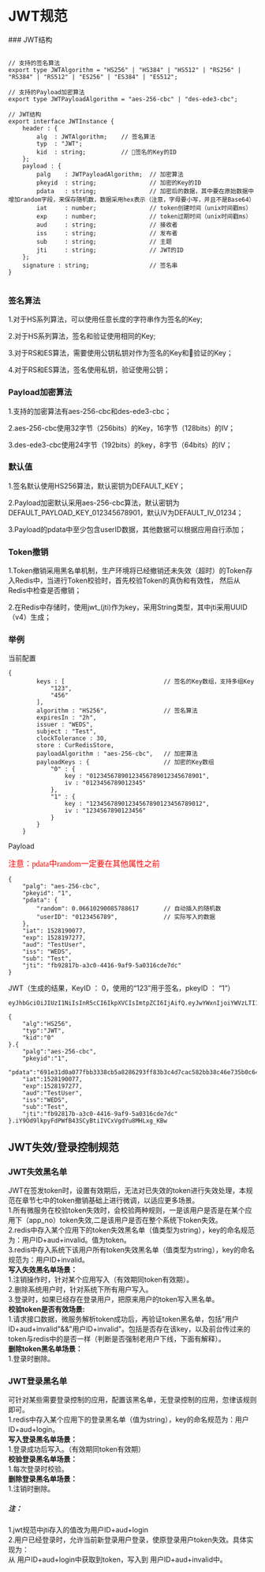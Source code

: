 <h1>JWT规范</h1>
### JWT结构

```

// 支持的签名算法
export type JWTAlgorithm = "HS256" | "HS384" | "HS512" | "RS256" | "RS384" | "RS512" | "ES256" | "ES384" | "ES512";

// 支持的Payload加密算法
export type JWTPayloadAlgorithm = "aes-256-cbc" | "des-ede3-cbc";

// JWT结构
export interface JWTInstance {
    header : {
        alg  : JWTAlgorithm;    // 签名算法
        typ  : "JWT";
        kid  : string;          // 签名的Key的ID
    };
    payload : {
        palg    : JWTPayloadAlgorithm;  // 加密算法
        pkeyid  : string;               // 加密的Key的ID
        pdata   : string;               // 加密后的数据，其中要在原始数据中增加random字段，来保存随机数，数据采用hex表示（注意，字母要小写，并且不是Base64）
        iat     : number;               // token创建时间（unix时间戳ms）
        exp     : number;               // token过期时间（unix时间戳ms）
        aud     : string;               // 接收者
        iss     : string;               // 发布者
        sub     : string;               // 主题
        jti     : string;               // JWT的ID
    };
    signature : string;                 // 签名串
}
​
```

### 签名算法
1.对于HS系列算法，可以使用任意长度的字符串作为签名的Key;

2.对于HS系列算法，签名和验证使用相同的Key;

3.对于RS和ES算法，需要使用公钥私钥对作为签名的Key和验证的Key；

4.对于RS和ES算法，签名使用私钥，验证使用公钥；

### Payload加密算法

1.支持的加密算法有aes-256-cbc和des-ede3-cbc；

2.aes-256-cbc使用32字节（256bits）的Key，16字节（128bits）的IV；

3.des-ede3-cbc使用24字节（192bits）的key，8字节（64bits）的IV；

### 默认值
1.签名默认使用HS256算法，默认密钥为DEFAULT_KEY；

2.Payload加密默认采用aes-256-cbc算法，默认密钥为DEFAULT_PAYLOAD_KEY_012345678901，默认IV为DEFAULT_IV_01234；

3.Payload的pdata中至少包含userID数据，其他数据可以根据应用自行添加；

### Token撤销
1.Token撤销采用黑名单机制，生产环境将已经撤销还未失效（超时）的Token存入Redis中，当进行Token校验时，首先校验Token的真伪和有效性，
然后从Redis中检查是否撤销；

2.在Redis中存储时，使用jwt_(jti)作为key，采用String类型，其中jti采用UUID（v4）生成；

### 举例
当前配置

```
{
        keys : [                            // 签名的Key数组，支持多组Key
            "123",
            "456"
        ],
        algorithm : "HS256",                // 签名算法
        expiresIn : "2h",
        issuer : "WEDS",
        subject : "Test",
        clockTolerance : 30,
        store : CurRedisStore,
        payloadAlgorithm : "aes-256-cbc",   // 加密算法
        payloadKeys : {                     // 加密的Key数组
            "0" : {
                key : "01234567890123456789012345678901",
                iv : "0123456789012345"
            },
            "1" : {
                key : "12345678901234567890123456789012",
                iv : "1234567890123456"
            }
        }
    }

```

Payload

<font color=#ff0000 size=3 face="黑体">注意：pdata中random一定要在其他属性之前</font>

```
{
    "palg": "aes-256-cbc",
    "pkeyid": "1",
    "pdata": {
        "random": 0.06610290085788617       // 自动插入的随机数
        "userID": "0123456789",             // 实际写入的数据
    },
    "iat": 1528190077,
    "exp": 1528197277,
    "aud": "TestUser",
    "iss": "WEDS",
    "sub": "Test",
    "jti": "fb92817b-a3c0-4416-9af9-5a0316cde7dc"
}

```
JWT（生成的结果，KeyID ： 0，使用的“123”用于签名，pkeyID ： “1”）
```
eyJhbGciOiJIUzI1NiIsInR5cCI6IkpXVCIsImtpZCI6IjAifQ.eyJwYWxnIjoiYWVzLTI1Ni1jYmMiLCJwa2V5aWQiOiIxIiwicGRhdGEiOiI2OTFlMzFkMGEwNzdmYmIzMzM4Y2I1YTgyODYyOTNmZjgzYjNjNGQ3Y2FjNTgyYmIzOGM0NmU3MzViMGM2NGE2NjIyNjRjYjMwYWY4YjI4MzdiN2Q2NWUxMTM4NzJiNDJkMjQyNjAxZjA4YzdiYzY1YjUyNmNhMWU1YWJjNjZlNCIsImlhdCI6MTUyODE5MDA3NywiZXhwIjoxNTI4MTk3Mjc3LCJhdWQiOiJUZXN0VXNlciIsImlzcyI6IldFRFMiLCJzdWIiOiJUZXN0IiwianRpIjoiZmI5MjgxN2ItYTNjMC00NDE2LTlhZjktNWEwMzE2Y2RlN2RjIn0.iY9Od9lkpyFdPWfB43SCyBtiIVCxVgdYu8MHLxg_KBw
```
```
{
    "alg":"HS256",
    "typ":"JWT",
    "kid":"0"
}.{
    "palg":"aes-256-cbc",
    "pkeyid":"1",
    "pdata":"691e31d0a077fbb3338cb5a8286293ff83b3c4d7cac582bb38c46e735b0c64a662264cb30af8b2837b7d65e113872b42d242601f08c7bc65b526ca1e5abc66e4",
    "iat":1528190077,
    "exp":1528197277,
    "aud":"TestUser",
    "iss":"WEDS",
    "sub":"Test",
    "jti":"fb92817b-a3c0-4416-9af9-5a0316cde7dc"
}.iY9Od9lkpyFdPWfB43SCyBtiIVCxVgdYu8MHLxg_KBw
```

<h2>JWT失效/登录控制规范</h2>

### JWT失效黑名单  
JWT在签发token时，设置有效期后，无法对已失效的token进行失效处理，本规范在章节七中的token撤销基础上进行微调，以适应更多场景。  
1.所有微服务在校验token失效时，会校验两种规则，一是该用户是否是在某个应用下（app_no）token失效,二是该用户是否在整个系统下token失效。  
2.redis中存入某个应用下的token失效黑名单（值类型为string），key的命名规范为：用户ID+aud+invalid。值为token。  
3.redis中存入系统下该用户所有token失效黑名单（值类型为string），key的命名规范为：用户ID+invalid。  
__写入失效黑名单场景：__   
1.注销操作时，针对某个应用写入（有效期同token有效期）。  
2.删除系统用户时，针对系统下所有用户写入。  
3.登录时，如果已经存在登录用户，把原来用户的token写入黑名单。   
__校验token是否有效场景:__  
1.请求接口数据，微服务解析token成功后，再验证token黑名单，包括"用户ID+aud+invalid"&&"用户ID+invalid"。包括是否存在该key，以及前台传过来的token与redis中的是否一样（判断是否强制老用户下线，下面有解释）。  
__删除token黑名单场景：__  
1.登录时删除。  
### JWT登录黑名单  
可针对某些需要登录控制的应用，配置该黑名单，无登录控制的应用，忽律该规则即可。  
1.redis中存入某个应用下的登录黑名单（值为string），key的命名规范为：用户ID+aud+login。  
__写入登录黑名单场景：__  
1.登录成功后写入。（有效期同token有效期）  
__校验登录黑名单场景：__  
1.每次登录时校验。  
__删除登录黑名单场景：__  
1.注销时删除。  
##### 注：  
1.jwt规范中jti存入的值改为用户ID+aud+login  
2.用户已经登录时，允许当前新登录用户登录，使原登录用户token失效。具体实现为：  
从 用户ID+aud+login中获取到token，写入到 用户ID+aud+invalid中。